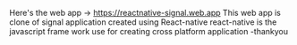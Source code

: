 Here's the web app -> https://reactnative-signal.web.app
This web app is clone of signal application created using React-native
react-native is the javascript frame work use for creating cross platform application
-thankyou
